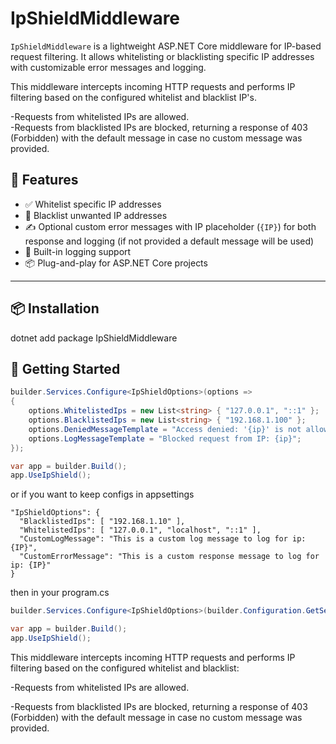 ﻿# IpShieldMiddleware

`IpShieldMiddleware` is a lightweight ASP.NET Core middleware for IP-based request filtering. It allows whitelisting or blacklisting specific IP addresses with customizable error messages and logging.

This middleware intercepts incoming HTTP requests and performs IP filtering based on the configured whitelist and blacklist IP's.  

-Requests from whitelisted IPs are allowed.  
-Requests from blacklisted IPs are blocked, returning a response of 403 (Forbidden) with the default message in case no custom message was provided.

## 🔧 Features

- ✅ Whitelist specific IP addresses
- 🚫 Blacklist unwanted IP addresses
- ✍️ Optional custom error messages with IP placeholder (`{IP}`) for both response and logging (if not provided a default message will be used)
- 📝 Built-in logging support
- 📦 Plug-and-play for ASP.NET Core projects

---

## 📦 Installation

dotnet add package IpShieldMiddleware

## 🚀 Getting Started

```csharp
builder.Services.Configure<IpShieldOptions>(options =>
{
    options.WhitelistedIps = new List<string> { "127.0.0.1", "::1" };
    options.BlacklistedIps = new List<string> { "192.168.1.100" };
    options.DeniedMessageTemplate = "Access denied: '{ip}' is not allowed.";
    options.LogMessageTemplate = "Blocked request from IP: {ip}";
});

var app = builder.Build();
app.UseIpShield();
```

or if you want to keep configs in appsettings

```appsettings
"IpShieldOptions": {
  "BlacklistedIps": [ "192.168.1.10" ],
  "WhitelistedIps": [ "127.0.0.1", "localhost", "::1" ],
  "CustomLogMessage": "This is a custom log message to log for ip: {IP}",
  "CustomErrorMessage": "This is a custom response message to log for ip: {IP}"
}
```

then in your program.cs 
```csharp
builder.Services.Configure<IpShieldOptions>(builder.Configuration.GetSection("IpShieldOptions"));

var app = builder.Build();
app.UseIpShield();
```


This middleware intercepts incoming HTTP requests and performs IP filtering based on the configured whitelist and blacklist:

-Requests from whitelisted IPs are allowed.

-Requests from blacklisted IPs are blocked, returning a response of 403 (Forbidden) with the default message in case no custom message was provided.